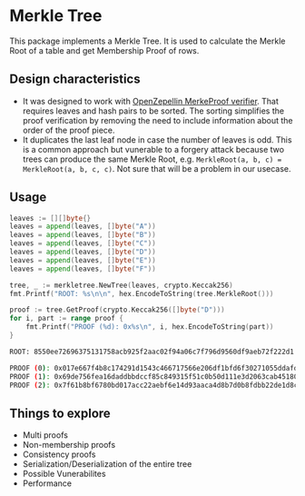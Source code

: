 # Merkle Tree

This package implements a Merkle Tree. It is used to calculate the Merkle Root of a table and get Membership Proof of rows.

## Design characteristics

- It was designed to work with [OpenZepellin MerkeProof verifier](https://github.com/OpenZeppelin/openzeppelin-contracts/blob/260e082ed10e86e5870c4e5859750a8271eeb2b9/contracts/utils/cryptography/MerkleProof.sol#L27-L29). That requires leaves and hash pairs to be sorted. The sorting simplifies the proof verification by removing the need to include information about the order of the proof piece.
- It duplicates the last leaf node in case the number of leaves is odd. This is a common approach but vunerable to a forgery attack because two trees can produce the same Merkle Root, e.g. `MerkleRoot(a, b, c) = MerkleRoot(a, b, c, c)`. Not sure that will be a problem in our usecase.

## Usage

```go
leaves := [][]byte{}
leaves = append(leaves, []byte("A"))
leaves = append(leaves, []byte("B"))
leaves = append(leaves, []byte("C"))
leaves = append(leaves, []byte("D"))
leaves = append(leaves, []byte("E"))
leaves = append(leaves, []byte("F"))

tree, _ := merkletree.NewTree(leaves, crypto.Keccak256)
fmt.Printf("ROOT: %s\n\n", hex.EncodeToString(tree.MerkleRoot()))

proof := tree.GetProof(crypto.Keccak256([]byte("D")))
for i, part := range proof {
    fmt.Printf("PROOF (%d): 0x%s\n", i, hex.EncodeToString(part))
}
```

```bash
ROOT: 8550ee72696375131758acb925f2aac02f94a06c7f796d9560df9aeb72f222d1

PROOF (0): 0x017e667f4b8c174291d1543c466717566e206df1bfd6f30271055ddafdb18f72
PROOF (1): 0x69de756fea16daddbbdccf85c849315f51c0b50d111e3d2063cab451803324a0
PROOF (2): 0x7f61b8bf6780bd017acc22aebf6e14d93aaca4d8b7d0b8fdbb22de1d8cc08126
```

## Things to explore

- Multi proofs
- Non-membership proofs
- Consistency proofs
- Serialization/Deserialization of the entire tree
- Possible Vunerabilites
- Performance
